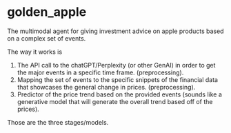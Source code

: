 # golden_apple
The multimodal agent for giving investment advice on apple products based on a complex set of events.

The way it works is
1) The API call to the chatGPT/Perplexity (or other GenAI) in order to get the major events in a specific time frame. (preprocessing).
2) Mapping the set of events to the specific snippets of the financial data that showcases the general change in prices. (preprocessing).
3) Predictor of the price trend based on the provided events (sounds like a generative model that will generate the overall trend based off of the prices).

Those are the three stages/models.
